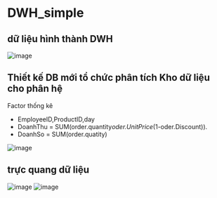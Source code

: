 # DWH_simple
## dữ liệu hình thành DWH
![image](https://user-images.githubusercontent.com/66502497/181421759-4242b9f9-dc2d-4b2a-87b0-b5b8f5eb4468.png)

## Thiết kế DB mới tổ chức phân tích Kho dữ liệu cho phân hệ

 Factor thống kê
- EmployeeID,ProductID,day
- DoanhThu =  SUM(order.quantity*oder.UnitPrice*(1-oder.Discount)).
- DoanhSo =  SUM(order.quatity)

![image](https://user-images.githubusercontent.com/66502497/181421855-6f90f102-e5ae-4a4c-a9ca-d4245649da4d.png)

## trực quang dữ liệu
![image](https://user-images.githubusercontent.com/66502497/181422036-d3392e27-d418-4553-b519-6fe3bb88b296.png)
![image](https://user-images.githubusercontent.com/66502497/181422053-a6cc043d-0c15-44c7-a6d2-142f5afb454e.png)

